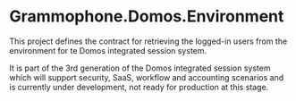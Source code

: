# Grammophone.Domos.Environment
This project defines the contract for retrieving the logged-in users
from the environment for te Domos integrated session system.

It is part of the 3rd generation of the Domos integrated session system which will support security, SaaS, 
workflow and accounting scenarios and is currently under development, not ready for production at this stage.
